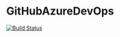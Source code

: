 # GitHubAzureDevOps


[![Build Status](https://dev.azure.com/aalvaradoGA/GitHubAzureDevOpsProject/_apis/build/status/AAlvaradoGA.GitHubAzureDevOps?branchName=main)](https://dev.azure.com/aalvaradoGA/GitHubAzureDevOpsProject/_build/latest?definitionId=1&branchName=main)
